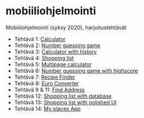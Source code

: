 # mobiiliohjelmointi

Mobiiliohjelmointi (syksy 2020), harjoitustehtävät

- Tehtävä 1: [Calculator](/Calculator/App.js)
- Tehtävä 2: [Number guessing game](/number_guessing_game/App.js)
- Tehtävä 3: [Calculator with history](/calculator_with_history/App.js)
- Tehtävä 4: [Shopping list](/shopping_list/App.js)
- Tehtävä 5: [Multipage calculator](/multipage_calculator/App.js)
- Tehtävä 6: [Number guessing game with highscore](/number_guessing_game_with_highscore/App.js)
- Tehtävä 7: [Recipe Finder](/recipe_finder/App.js)
- Tehtävä 8: [Euro Converter](/euro_converter/App.js)
- Tehtävä 9 & 11: [Find Address](/find_address/App.js)
- Tehtävä 12: [Shopping list with database](/shopping_list_with_db/App.js)
- Tehtävä 13: [Shopping list with polished UI](/shopping_list_with_polished_UI/App.js)
- Tehtävä 14: [My places App](/my_places_app/App.js)

